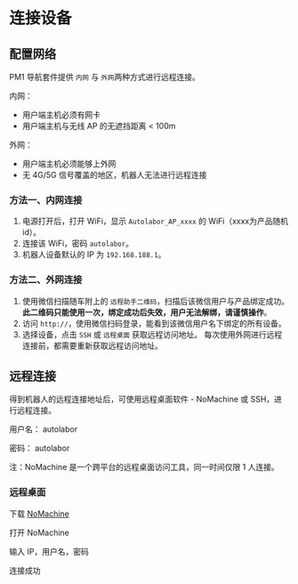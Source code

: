 # 连接设备

## 配置网络

PM1 导航套件提供 `内网` 与 `外网`两种方式进行远程连接。

内网：

* 用户端主机必须有网卡
* 用户端主机与无线 AP 的无遮挡距离 < 100m


外网：

* 用户端主机必须能够上外网
* 无 4G/5G 信号覆盖的地区，机器人无法进行远程连接


### 方法一、内网连接

1. 电源打开后，打开 WiFi，显示 `Autolabor_AP_xxxx` 的 WiFi（xxxx为产品随机id）。
2. 连接该 WiFi，密码 `autolabor`。
3. 机器人设备默认的 IP 为 `192.168.188.1`。



### 方法二、外网连接

1. 使用微信扫描随车附上的 `远程助手二维码`，扫描后该微信用户与产品绑定成功。 **此二维码只能使用一次，绑定成功后失效，用户无法解绑，请谨慎操作**。
2. 访问 `http://`，使用微信扫码登录，能看到该微信用户名下绑定的所有设备。
3. 选择设备，点击 `SSH` 或 `远程桌面` 获取远程访问地址。 每次使用外网进行远程连接前，都需要重新获取远程访问地址。


## 远程连接

得到机器人的远程连接地址后，可使用远程桌面软件 - NoMachine 或 SSH，进行远程连接。

用户名： autolabor

密码： autolabor

注：NoMachine 是一个跨平台的远程桌面访问工具，同一时间仅限 1 人连接。

### 远程桌面

下载 [NoMachine]()

打开 NoMachine

输入 IP，用户名，密码

连接成功




